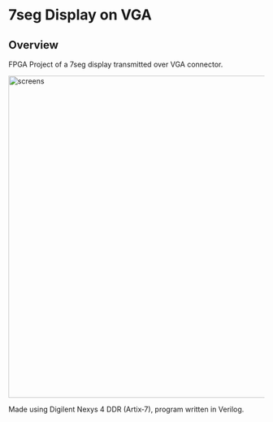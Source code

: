 # 7seg Display on VGA

## Overview
FPGA Project of a 7seg display transmitted over VGA connector.

<img width="1000" height="635" alt="screens" src="https://github.com/user-attachments/assets/74987cb9-701f-40be-bd59-876cd29b2315" />

Made using Digilent Nexys 4 DDR (Artix‑7), program written in Verilog.
